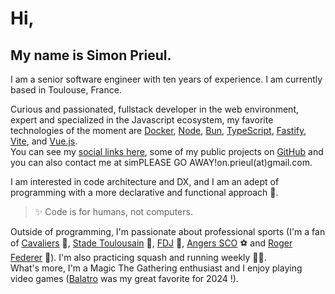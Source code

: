 # Hi,

## My name is Simon Prieul.

I am a senior software engineer with ten years of experience.
I am currently based in Toulouse, France.

Curious and passionated, fullstack developer in the web environment, expert and specialized in the Javascript ecosystem, 
my favorite technologies of the moment are [Docker](https://www.docker.com), [Node](https://nodejs.org), [Bun](https://bun.sh), [TypeScript](https://www.typescriptlang.org), [Fastify](https://fastify.dev), [Vite](https://vitejs.dev), and [Vue.js](https://vuejs.org).\
You can see my [social links here](https://links.prieul.fr), some of my public projects on [GitHub](https://github.com/Prieul-Simon) and you can also contact me at <span class="contact">sim<!-- sdfjsdhfkjypcs --><span class="block-spam" aria-hidden="true">PLEASE&nbsp;GO&nbsp;AWAY!</span>on.prieul(a<!-- sdfjsdhfkjypcs -->t)gm<!-- sdfjsdhfkjypcs -->ail.com</span>.

I am interested in code architecture and DX, and I am an adept of programming with a more declarative and functional approach 🚀.
> ✨ Code is for humans, not computers.

Outside of programming, I'm passionate about professional sports (I'm a fan
of [Cavaliers](https://www.nba.com/cavaliers) 🏀, [Stade Toulousain](https://www.stadetoulousain.fr) 🏉, [FDJ](https://www.equipecycliste-groupama-fdj.fr) 🚴, 
[Angers SCO](https://angers-sco.fr) ⚽ and [Roger Federer](https://www.youtube.com/watch?v=B0HbctxYnvU) 🎾). I'm also practicing squash and running weekly 🏃‍♂️.\
What's more, I'm a Magic The Gathering enthusiast and I
enjoy playing video games (<a href="https://www.playbalatro.com" target="_blank">Balatro</a> was my great favorite for 2024&nbsp;!).